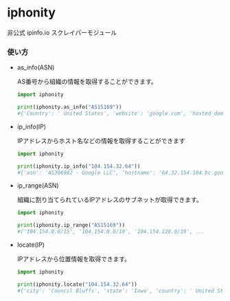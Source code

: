 # iphonity

非公式 ipinfo.io スクレイパーモジュール

### 使い方

- as_info(ASN)
  
  AS番号から組織の情報を取得することができます。
  
  ```python
  import iphonity
  
  print(iphonity.as_info("AS15169"))
  #{'Country': ' United States', 'website': 'google.com', 'hosted_domains': '18,832,601', ...
  ```
  
  

- ip_info(IP)
  
  IPアドレスからホスト名などの情報を取得することができます
  
  
  ```python
  import iphonity 
  
  print(iphonity.ip_info("104.154.32.64"))
  #{'asn': 'AS396982 - Google LLC', 'hostname': '64.32.154.104.bc.googleusercontent.com' ...
  ```

- ip_range(ASN)
  
  組織に割り当てられているIPアドレスのサブネットが取得できます。
  
  ```python
  import iphonity
  
  print(iphonity.ip_range("AS15169"))
  #['104.154.0.0/15', '104.154.0.0/19', '104.154.128.0/19', ...
  ```

- locate(IP)
  
  IPアドレスから位置情報を取得できます。
  
  ```python
  import iphonity
  
  print(iphonity.locate("104.154.32.64"))
  #{'city': 'Council Bluffs', 'state': 'Iowa', 'country': ' United States' ...
  ```
  
  



